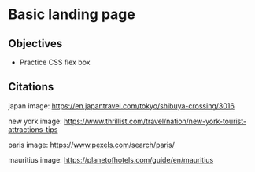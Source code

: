 # Basic landing page

## Objectives
- Practice CSS flex box

## Citations
japan image: https://en.japantravel.com/tokyo/shibuya-crossing/3016

new york image: https://www.thrillist.com/travel/nation/new-york-tourist-attractions-tips

paris image: https://www.pexels.com/search/paris/

mauritius image: https://planetofhotels.com/guide/en/mauritius
